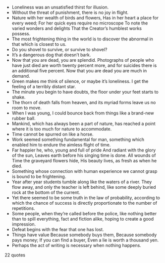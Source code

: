  - Loneliness was an unsatisfied thirst for illusion.
 - Without the threat of punishment, there is no joy in flight.
 - Nature with her wealth of birds and flowers, Has in her heart a place for every weed; For her quick eyes require no microscope To note the varied wonders and delights That the Creator’s humblest works possess.
 - The most frightening thing in the world is to discover the abnormal in that which is closest to us.
 - Do you shovel to survive, or survive to shovel?
 - It’s a dangerous dog that doesn’t bark.
 - Now that you are dead, you are splendid. Photographs of people who have just died are worth twenty percent more, and for suicides there is an additional five percent. Now that you are dead you are much in demand.
 - Green makes me think of silence, or maybe it’s loneliness. I get the feeling of a terribly distant star.
 - The minute you begin to have doubts, the floor under your feet starts to shake.
 - The thorn of death falls from heaven, and its myriad forms leave us no room to move.
 - When I was young, I could bounce back from things like a brand-new rubber ball.
 - Mankind, which has always been a part of nature, has reached a point where it is too much for nature to accommodate.
 - Time cannot be spurred on like a horse.
 - Work seemed something fundamental for man, something which enabled him to endure the aimless flight of time.
 - Far happier he, who, young and full of pride And radiant with the glory of the sun, Leaves earth before his singing time is done. All wounds of Time the graveyard flowers hide, His beauty lives, as fresh as when he died.
 - Something whose connection with human experience we cannot grasp is bound to be frightening.
 - Year after year students tumble along like the waters of a river. They flow away, and only the teacher is left behind, like some deeply buried rock at the bottom of the current.
 - Yet there seemed to be some truth in the law of probability, according to which the chance of success is directly proportionate to the number of repetitions.
 - Some people, when they’re called before the police, like nothing better than to spill everything, fact and fiction alike, hoping to create a good impression.
 - Defeat begins with the fear that one has lost.
 - Things have value Because somebody buys them, Because somebody pays money; If you can find a buyer, Even a lie is worth a thousand yen.
 - Perhaps the act of writing is necessary when nothing happens.

22 quotes